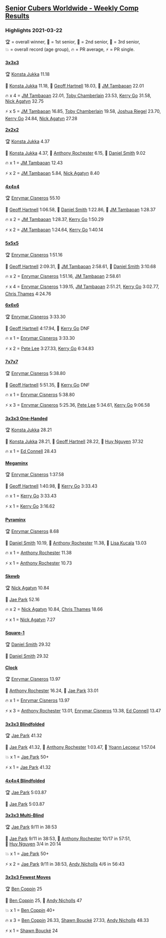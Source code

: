 <style>table {white-space: nowrap;}</style>
<link rel="stylesheet" type="text/css" href="/scw-comp/css/flags.css" />

## [Senior Cubers Worldwide - Weekly Comp Results](/scw-comp/results/)
### Highlights 2021-03-22

<span style="white-space: nowrap;">🏆 = overall winner</span>, <span style="white-space: nowrap;">🥇 = 1st senior</span>, <span style="white-space: nowrap;">🥈 = 2nd senior</span>, <span style="white-space: nowrap;">🥉 = 3rd senior</span>, <span style="white-space: nowrap;">💥 = overall record (age group)</span>, <span style="white-space: nowrap;">🔥 = PR average</span>, <span style="white-space: nowrap;">⚡ = PR single</span>.

#### [3x3x3](333.md)

<span style="white-space: nowrap;">🏆 [Konsta Jukka](../../persons/konsta_jukka/333.md) 11.18</span>

<span style="white-space: nowrap;">🥇 [Konsta Jukka](../../persons/konsta_jukka/333.md) 11.18</span>, <span style="white-space: nowrap;">🥈 [Geoff Hartnell](../../persons/geoff_hartnell/333.md) 18.03</span>, <span style="white-space: nowrap;">🥉 [JM Tambaoan](../../persons/jm_tambaoan/333.md) 22.01</span>

🔥 x 4 = <span style="white-space: nowrap;">[JM Tambaoan](../../persons/jm_tambaoan/333.md) 22.01</span>, <span style="white-space: nowrap;">[Toby Chamberlain](../../persons/toby_chamberlain/333.md) 23.53</span>, <span style="white-space: nowrap;">[Kerry Go](../../persons/kerry_go/333.md) 31.58</span>, <span style="white-space: nowrap;">[Nick Agatyn](../../persons/nick_agatyn/333.md) 32.75</span>

⚡ x 5 = <span style="white-space: nowrap;">[JM Tambaoan](../../persons/jm_tambaoan/333.md) 16.85</span>, <span style="white-space: nowrap;">[Toby Chamberlain](../../persons/toby_chamberlain/333.md) 19.58</span>, <span style="white-space: nowrap;">[Joshua Riegel](../../persons/joshua_riegel/333.md) 23.70</span>, <span style="white-space: nowrap;">[Kerry Go](../../persons/kerry_go/333.md) 24.84</span>, <span style="white-space: nowrap;">[Nick Agatyn](../../persons/nick_agatyn/333.md) 27.28</span>

#### [2x2x2](222.md)

<span style="white-space: nowrap;">🏆 [Konsta Jukka](../../persons/konsta_jukka/222.md) 4.37</span>

<span style="white-space: nowrap;">🥇 [Konsta Jukka](../../persons/konsta_jukka/222.md) 4.37</span>, <span style="white-space: nowrap;">🥈 [Anthony Rochester](../../persons/anthony_rochester/222.md) 6.15</span>, <span style="white-space: nowrap;">🥉 [Daniel Smith](../../persons/daniel_smith/222.md) 9.02</span>

🔥 x 1 = <span style="white-space: nowrap;">[JM Tambaoan](../../persons/jm_tambaoan/222.md) 12.43</span>

⚡ x 2 = <span style="white-space: nowrap;">[JM Tambaoan](../../persons/jm_tambaoan/222.md) 5.84</span>, <span style="white-space: nowrap;">[Nick Agatyn](../../persons/nick_agatyn/222.md) 8.40</span>

#### [4x4x4](444.md)

<span style="white-space: nowrap;">🏆 [Enrymar Cisneros](../../persons/enrymar_cisneros/444.md) 55.10</span>

<span style="white-space: nowrap;">🥇 [Geoff Hartnell](../../persons/geoff_hartnell/444.md) 1:06.58</span>, <span style="white-space: nowrap;">🥈 [Daniel Smith](../../persons/daniel_smith/444.md) 1:22.86</span>, <span style="white-space: nowrap;">🥉 [JM Tambaoan](../../persons/jm_tambaoan/444.md) 1:28.37</span>

🔥 x 2 = <span style="white-space: nowrap;">[JM Tambaoan](../../persons/jm_tambaoan/444.md) 1:28.37</span>, <span style="white-space: nowrap;">[Kerry Go](../../persons/kerry_go/444.md) 1:50.29</span>

⚡ x 2 = <span style="white-space: nowrap;">[JM Tambaoan](../../persons/jm_tambaoan/444.md) 1:24.64</span>, <span style="white-space: nowrap;">[Kerry Go](../../persons/kerry_go/444.md) 1:40.14</span>

#### [5x5x5](555.md)

<span style="white-space: nowrap;">🏆 [Enrymar Cisneros](../../persons/enrymar_cisneros/555.md) 1:51.16</span>

<span style="white-space: nowrap;">🥇 [Geoff Hartnell](../../persons/geoff_hartnell/555.md) 2:09.31</span>, <span style="white-space: nowrap;">🥈 [JM Tambaoan](../../persons/jm_tambaoan/555.md) 2:58.61</span>, <span style="white-space: nowrap;">🥉 [Daniel Smith](../../persons/daniel_smith/555.md) 3:10.68</span>

🔥 x 2 = <span style="white-space: nowrap;">[Enrymar Cisneros](../../persons/enrymar_cisneros/555.md) 1:51.16</span>, <span style="white-space: nowrap;">[JM Tambaoan](../../persons/jm_tambaoan/555.md) 2:58.61</span>

⚡ x 4 = <span style="white-space: nowrap;">[Enrymar Cisneros](../../persons/enrymar_cisneros/555.md) 1:39.15</span>, <span style="white-space: nowrap;">[JM Tambaoan](../../persons/jm_tambaoan/555.md) 2:51.21</span>, <span style="white-space: nowrap;">[Kerry Go](../../persons/kerry_go/555.md) 3:02.77</span>, <span style="white-space: nowrap;">[Chris Thames](../../persons/chris_thames/555.md) 4:24.76</span>

#### [6x6x6](666.md)

<span style="white-space: nowrap;">🏆 [Enrymar Cisneros](../../persons/enrymar_cisneros/666.md) 3:33.30</span>

<span style="white-space: nowrap;">🥇 [Geoff Hartnell](../../persons/geoff_hartnell/666.md) 4:17.94</span>, <span style="white-space: nowrap;">🥈 [Kerry Go](../../persons/kerry_go/666.md) DNF</span>

🔥 x 1 = <span style="white-space: nowrap;">[Enrymar Cisneros](../../persons/enrymar_cisneros/666.md) 3:33.30</span>

⚡ x 2 = <span style="white-space: nowrap;">[Pete Lee](../../persons/pete_lee/666.md) 3:27.33</span>, <span style="white-space: nowrap;">[Kerry Go](../../persons/kerry_go/666.md) 6:34.83</span>

#### [7x7x7](777.md)

<span style="white-space: nowrap;">🏆 [Enrymar Cisneros](../../persons/enrymar_cisneros/777.md) 5:38.80</span>

<span style="white-space: nowrap;">🥇 [Geoff Hartnell](../../persons/geoff_hartnell/777.md) 5:51.35</span>, <span style="white-space: nowrap;">🥈 [Kerry Go](../../persons/kerry_go/777.md) DNF</span>

🔥 x 1 = <span style="white-space: nowrap;">[Enrymar Cisneros](../../persons/enrymar_cisneros/777.md) 5:38.80</span>

⚡ x 3 = <span style="white-space: nowrap;">[Enrymar Cisneros](../../persons/enrymar_cisneros/777.md) 5:25.36</span>, <span style="white-space: nowrap;">[Pete Lee](../../persons/pete_lee/777.md) 5:34.61</span>, <span style="white-space: nowrap;">[Kerry Go](../../persons/kerry_go/777.md) 9:06.58</span>

#### [3x3x3 One-Handed](333oh.md)

<span style="white-space: nowrap;">🏆 [Konsta Jukka](../../persons/konsta_jukka/333oh.md) 28.21</span>

<span style="white-space: nowrap;">🥇 [Konsta Jukka](../../persons/konsta_jukka/333oh.md) 28.21</span>, <span style="white-space: nowrap;">🥈 [Geoff Hartnell](../../persons/geoff_hartnell/333oh.md) 28.22</span>, <span style="white-space: nowrap;">🥉 [Huy Nguyen](../../persons/huy_nguyen/333oh.md) 37.32</span>

🔥 x 1 = <span style="white-space: nowrap;">[Ed Connell](../../persons/ed_connell/333oh.md) 28.43</span>

#### [Megaminx](minx.md)

<span style="white-space: nowrap;">🏆 [Enrymar Cisneros](../../persons/enrymar_cisneros/minx.md) 1:37.58</span>

<span style="white-space: nowrap;">🥇 [Geoff Hartnell](../../persons/geoff_hartnell/minx.md) 1:40.98</span>, <span style="white-space: nowrap;">🥈 [Kerry Go](../../persons/kerry_go/minx.md) 3:33.43</span>

🔥 x 1 = <span style="white-space: nowrap;">[Kerry Go](../../persons/kerry_go/minx.md) 3:33.43</span>

⚡ x 1 = <span style="white-space: nowrap;">[Kerry Go](../../persons/kerry_go/minx.md) 3:16.62</span>

#### [Pyraminx](pyram.md)

<span style="white-space: nowrap;">🏆 [Enrymar Cisneros](../../persons/enrymar_cisneros/pyram.md) 8.68</span>

<span style="white-space: nowrap;">🥇 [Daniel Smith](../../persons/daniel_smith/pyram.md) 10.19</span>, <span style="white-space: nowrap;">🥈 [Anthony Rochester](../../persons/anthony_rochester/pyram.md) 11.38</span>, <span style="white-space: nowrap;">🥉 [Lisa Kucala](../../persons/lisa_kucala/pyram.md) 13.03</span>

🔥 x 1 = <span style="white-space: nowrap;">[Anthony Rochester](../../persons/anthony_rochester/pyram.md) 11.38</span>

⚡ x 1 = <span style="white-space: nowrap;">[Anthony Rochester](../../persons/anthony_rochester/pyram.md) 10.73</span>

#### [Skewb](skewb.md)

<span style="white-space: nowrap;">🏆 [Nick Agatyn](../../persons/nick_agatyn/skewb.md) 10.84</span>

<span style="white-space: nowrap;">🥇 [Jae Park](../../persons/jae_park/skewb.md) 52.16</span>

🔥 x 2 = <span style="white-space: nowrap;">[Nick Agatyn](../../persons/nick_agatyn/skewb.md) 10.84</span>, <span style="white-space: nowrap;">[Chris Thames](../../persons/chris_thames/skewb.md) 18.66</span>

⚡ x 1 = <span style="white-space: nowrap;">[Nick Agatyn](../../persons/nick_agatyn/skewb.md) 7.27</span>

#### [Square-1](sq1.md)

<span style="white-space: nowrap;">🏆 [Daniel Smith](../../persons/daniel_smith/sq1.md) 29.32</span>

<span style="white-space: nowrap;">🥇 [Daniel Smith](../../persons/daniel_smith/sq1.md) 29.32</span>

#### [Clock](clock.md)

<span style="white-space: nowrap;">🏆 [Enrymar Cisneros](../../persons/enrymar_cisneros/clock.md) 13.97</span>

<span style="white-space: nowrap;">🥇 [Anthony Rochester](../../persons/anthony_rochester/clock.md) 16.24</span>, <span style="white-space: nowrap;">🥈 [Jae Park](../../persons/jae_park/clock.md) 33.01</span>

🔥 x 1 = <span style="white-space: nowrap;">[Enrymar Cisneros](../../persons/enrymar_cisneros/clock.md) 13.97</span>

⚡ x 3 = <span style="white-space: nowrap;">[Anthony Rochester](../../persons/anthony_rochester/clock.md) 13.01</span>, <span style="white-space: nowrap;">[Enrymar Cisneros](../../persons/enrymar_cisneros/clock.md) 13.38</span>, <span style="white-space: nowrap;">[Ed Connell](../../persons/ed_connell/clock.md) 13.47</span>

#### [3x3x3 Blindfolded](333bf.md)

<span style="white-space: nowrap;">🏆 [Jae Park](../../persons/jae_park/333bf.md) 41.32</span>

<span style="white-space: nowrap;">🥇 [Jae Park](../../persons/jae_park/333bf.md) 41.32</span>, <span style="white-space: nowrap;">🥈 [Anthony Rochester](../../persons/anthony_rochester/333bf.md) 1:03.47</span>, <span style="white-space: nowrap;">🥉 [Yoann Lecoeur](../../persons/yoann_lecoeur/333bf.md) 1:57.04</span>

💥 x 1 = <span style="white-space: nowrap;">[Jae Park](../../persons/jae_park/333bf.md) 50+</span>

⚡ x 1 = <span style="white-space: nowrap;">[Jae Park](../../persons/jae_park/333bf.md) 41.32</span>

#### [4x4x4 Blindfolded](444bf.md)

<span style="white-space: nowrap;">🏆 [Jae Park](../../persons/jae_park/444bf.md) 5:03.87</span>

<span style="white-space: nowrap;">🥇 [Jae Park](../../persons/jae_park/444bf.md) 5:03.87</span>

#### [3x3x3 Multi-Blind](333mbf.md)

<span style="white-space: nowrap;">🏆 [Jae Park](../../persons/jae_park/333mbf.md) 9/11 in 38:53</span>

<span style="white-space: nowrap;">🥇 [Jae Park](../../persons/jae_park/333mbf.md) 9/11 in 38:53</span>, <span style="white-space: nowrap;">🥈 [Anthony Rochester](../../persons/anthony_rochester/333mbf.md) 10/17 in 57:51</span>, <span style="white-space: nowrap;">🥉 [Huy Nguyen](../../persons/huy_nguyen/333mbf.md) 3/4 in 20:14</span>

💥 x 1 = <span style="white-space: nowrap;">[Jae Park](../../persons/jae_park/333mbf.md) 50+</span>

⚡ x 2 = <span style="white-space: nowrap;">[Jae Park](../../persons/jae_park/333mbf.md) 9/11 in 38:53</span>, <span style="white-space: nowrap;">[Andy Nicholls](../../persons/andy_nicholls/333mbf.md) 4/6 in 56:43</span>

#### [3x3x3 Fewest Moves](333fm.md)

<span style="white-space: nowrap;">🏆 [Ben Coppin](../../persons/ben_coppin/333fm.md) 25</span>

<span style="white-space: nowrap;">🥇 [Ben Coppin](../../persons/ben_coppin/333fm.md) 25</span>, <span style="white-space: nowrap;">🥈 [Andy Nicholls](../../persons/andy_nicholls/333fm.md) 47</span>

💥 x 1 = <span style="white-space: nowrap;">[Ben Coppin](../../persons/ben_coppin/333fm.md) 40+</span>

🔥 x 3 = <span style="white-space: nowrap;">[Ben Coppin](../../persons/ben_coppin/333fm.md) 26.33</span>, <span style="white-space: nowrap;">[Shawn Boucké](../../persons/shawn_boucke/333fm.md) 27.33</span>, <span style="white-space: nowrap;">[Andy Nicholls](../../persons/andy_nicholls/333fm.md) 48.33</span>

⚡ x 1 = <span style="white-space: nowrap;">[Shawn Boucké](../../persons/shawn_boucke/333fm.md) 24</span>


<!-- Global site tag (gtag.js) - Google Analytics -->
<script async src="https://www.googletagmanager.com/gtag/js?id=UA-86348435-3"></script>
<script>window.dataLayer = window.dataLayer || []; function gtag() {dataLayer.push(arguments);} gtag('js', new Date()); gtag('config', 'UA-86348435-3');</script>
